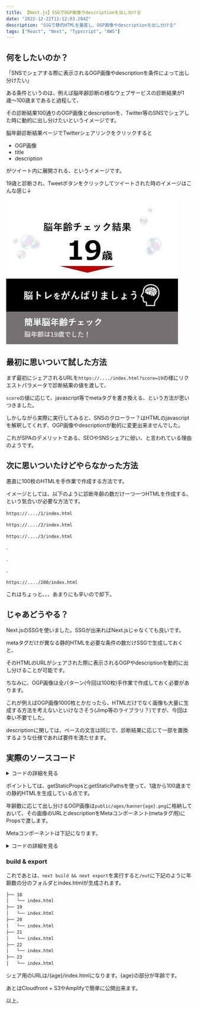 ```yaml
---
title: 【Next.js】SSGでOGP画像やdescriptionを出し分ける
date: "2022-12-22T11:12:03.284Z"
description: "SSGで静的HTMLを量産し、OGP画像やdescriptionを出し分ける"
tags: ["React", "Next", "Typscript", "AWS"]
---
```



## 何をしたいのか？

「SNSでシェアする際に表示されるOGP画像やdescriptionを条件によって出し分けたい」

ある条件というのは、例えば脳年齢診断の様なウェブサービスの診断結果が1歳〜100歳まであると過程して、

その診断結果100通りのOGP画像とdescriptionを、Twitter等のSNSでシェアした時に動的に出し分けたいというイメージです。

脳年齢診断結果ページでTwitterシェアリンクをクリックすると

- OGP画像
- title
- description

がツイート内に展開される、というイメージです。

19歳と診断され、Tweetボタンをクリックしてツイートされた時のイメージはこんな感じ↓

![img1](./img1.jpg)

## 最初に思いついて試した方法

まず最初にシェアされるURLを`https://..../index.html?score=19`の様にリクエストパラメータで診断結果の値を渡して、

`score`の値に応じて、javascript等でmetaタグを書き換える、という方法が思いつきました。

しかしながら実際に実行してみると、SNSのクローラー？はHTMLのjavascriptを解釈してくれず、OGP画像やdescriptionが動的に変更出来ませんでした。

これがSPAのデメリットである、SEOやSNSシェアに弱い、と言われている理由のようです。

## 次に思いついたけどやらなかった方法

愚直に100枚のHTMLを手作業で作成する方法です。

イメージとしては、以下のように診断年齢の数だけ一つ一つHTMLを作成する、という気合いが必要な方法です。

`https://..../1/index.html`

`https://..../2/index.html`

`https://..../3/index.html`

.

.

.

`https://..../200/index.html`

これはちょっと、、、あまりにも辛いので却下。

## じゃあどうやる？

Next.jsのSSGを使いました。SSGが出来ればNext.jsじゃなくても良いです。

metaタグだけが異なる静的HTMLを必要な条件の数だけSSGで生成しておくと、

そのHTMLのURLがシェアされた際に表示されるOGPやdescriptionを動的に出し分けることが可能です。

ちなみに、OGP画像は全パターン(今回は100枚)手作業で作成しておく必要があります。

これが例えばOGP画像1000枚とかだったら、HTMLだけでなく画像も大量に生成する方法を考えないといけなさそう(Jimp等のライブラリ？)ですが、今回は幸い不要でした。

descriptionに関しては、ベースの文言は同じで、診断結果に応じて一部を置換するような仕様であれば要件を満たせます。

## 実際のソースコード

<details>
<summary>コードの詳細を見る</summary>

#### pages/[age].tsx
```ts
import _ from 'lodash';
import Meta from '@/components/meta'

type Params = {
  params: {
    age: string,
  }
}

type Props = {
  age: string,
}

export async function getStaticPaths() {
  const minAge = 1;
  const maxAge = 100;
  return {
    paths: _.range(minAge, maxAge + 1).map(age => {
      return {
        params: {
          age: age.toString(),
        }
      }
    }),
    fallback: false, // can also be true or 'blocking'
  }
}

export async function getStaticProps({ params }: Params) {
  return {
    props: {
      age: params.age
    }
  }
}

function Age({ age }: Props) {
  const imageUrl = `${process.env.BASE_URL}/ages/banner${age}.png`
  const description = `脳年齢は${age}歳でした！`

  return (
    <Meta
      imageUrl={imageUrl}
      description={description}
    />
  )
}

export default Age
```
</details>

ポイントしては、getStaticPropsとgetStaticPathsを使って、1歳から100歳までの静的HTMLを生成している点です。

年齢数に応じて出し分けるOGP画像は`public/ages/banner{age}.png`に格納しておいて、その画像のURLとdescriptionをMetaコンポーネント(metaタグ用)にPropsで渡します。

Metaコンポーネントは下記になります。

<details>
<summary>コードの詳細を見る</summary>

#### components/meta.tsx
```ts
import Head from 'next/head'

type Props = {
  imageUrl: string,
  description: string,
}

const Meta = ({ imageUrl, description }: Props) => {
  const topPageUrl = `${process.env.LP_TOP_PAGE}/`
  const title = '簡単 脳年齢チェック'
  return (
    <Head>
      <title>{title}</title>
      <meta name="description" content={description} />
      <meta property="og:title" content={title} />
      <meta property="og:type" content="website" />
      <meta property="og:image" content={imageUrl} />
      <meta property="og:site_name" content={title} />
      <meta property="og:description" content={description} />
      <meta property="og:url" content={topPageUrl} />
      {/* sumary or summary_large_image */}
      <meta name="twitter:card" content="summary_large_image" />
      <meta name="twitter:title" content={title} />
      <meta name="twitter:description" content={description} />
    </Head>
  )
}

export default Meta
```
</details>


### build & export
これであとは、`next build && next export`を実行すると`/out`に下記のように年齢数の分のフォルダとindex.htmlが生成されます。

```bash
├── 18
│   └── index.html
├── 19
│   └── index.html
├── 20
│   └── index.html
├── 21
│   └── index.html
├── 22
│   └── index.html
├── 23
│   └── index.html
```

シェア用のURLは/{age}/index.htmlになります。{age}の部分が年齢です。

あとはCloudfront + S3やAmplifyで簡単に公開出来ます。

以上、
